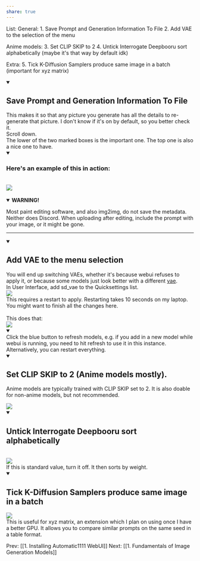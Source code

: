 ```yaml
---
share: true
---
```


List:
General:
	1. Save Prompt and Generation Information To File
	2. Add VAE to the selection of the menu

Anime models:
	3. Set CLIP SKIP to 2
	4. Untick Interrogate Deepbooru sort alphabetically (maybe it's that way by default idk)

Extra:
	5. Tick K-Diffusion Samplers produce same image in a batch (important for xyz matrix)



<details open><summary>
<b>
<h2> Save Prompt and Generation Information To File</h2></b>
</summary>
This makes it so that any picture you generate has all the details to re-generate that picture. I don't know if it's on by default, so you better check it. 
<br>
<img src="https://lh3.googleusercontent.com/AYi1j-0HwzdqgFgoy2LZgGFVERWmS-pcwqM-hHQ6TbcoKL6RiaFc7po7SHxJARVBw6DK4CqvRXPb1O1fIewJ409vfrLikNcjLZNg3sifCQN35cO2UdbByNjBh8dRPeV_XE4qkhOngxB_XexVboHRf5Y" alt="">
<br>
Scroll down.
<br>
<img src="https://lh6.googleusercontent.com/c0izpFcIchavn4fRrlrP5taPl_FD8fsBICBKHjbdfwGb7ex260fKtghEFmmqBXPTeSII2sHbwR3pgr_BrDFLXKohSEAFjJUuYxHwMNOtgRtJh6fwt6wmLCiNWlqN4-oMG3cg2YKHn9g9ge9jfRHdToA" alt ="">
<br>
The lower of the two marked boxes is the important one. The top one is also a nice one to have.
<br>
<details open><summary>
<b>
<h3>Here's an example of this in action:</h3></b></summary>
<br> 
<img src="https://lh6.googleusercontent.com/wM6mfnmVE99gNPTHgOT4lXK5EjuxvYksgZV9_m752Zgp6ED9JU9VlCecNjus3cewlxutVVi-JvS7ag3ARiDeZ0BsSCFwUAGTiHdeNeXALnKpoeFX0g3l7rhFVpmgnkZXlInilOw-X3GzyXnJJD8nKCc">
</details>
 <br> 
<details open><summary>
<b>WARNING!
</b>
</summary>

Most paint editing software, and also img2img, do not save the metadata. Neither does Discord. When uploading after editing, include the prompt with your image, or it might be gone.
</details>
</details>

***

<details open><summary>
<b><h2> Add VAE to the menu selection
</h2>
</b></summary> 
You will end up switching VAEs, whether it's because webui refuses to apply it, or because some models just look better with a different <a href="INSERTLINKHERE"> vae</a>. 
<br>
In User Interface, add sd_vae to the Quicksettings list. 
 <br>
<img src="https://lh4.googleusercontent.com/qSnggOb-qRdWrvzI03La_LL_GL1E3PPlAkZh9vjCxugnfxwCV-0Pv7MUFfEOtcGsnWrtB12TJ-5wW-PeB_KXnWUezheGTenU1SIq8z9d8z5Xt0QrAXGTlsAlAP2g42NwBp6dKfuJPCV1VrK_4v0Mgks">
 
 <br>
This requires a restart to apply. Restarting takes 10 seconds on my laptop. You might want to finish all the changes here. 
 <br>
<br>
This does that:
 <br>
<img src="https://lh4.googleusercontent.com/nbWYLeGGxEGiH-tlKbcext0JC_ipgq4YAoWuzKJM1Vh_vZkjuddcEKp2DeVxPlGUig1BA0MbHa6x9GxJrdiTqSyCtYt_ugy7D8u02-JTd6SjE5rWFpaf9K2_4PoBBQ6iE-ZrrhtKU51bSGpDcSt3-SM"> 
<details open> <summary></summary>
Click the blue button to refresh models, e.g. if you add in a new model while webui is running, you need to hit refresh to use it in this instance. Alternatively, you can restart everything.

</details> 

</details>

<details open><summary>
<b><h2> Set CLIP SKIP to 2 (Anime models mostly). </h2>
</b></summary>

Anime models are typically trained with CLIP SKIP set to 2. It is also doable for non-anime models, but not recommended.
<br>

<img src="https://lh6.googleusercontent.com/F0Ijz6VAyeQtzxoGp7GhgOa4yw0U9Tf0wD68-AZjmrOE1nNIWxGwdoOZrXXmkIMqAIzwefL5A6EA0JikqNfm9FUB0MbsOBYuKWaCQV1Q0Fr6bQntQqX9VX_aK5-KJZovPHf2zaLMy8Ba-9PIJlyiSTE">
</details>

<details open><summary>
<b><h2> Untick Interrogate Deepbooru sort alphabetically </h2>
</b></summary>
<br> 
 
<img src="https://lh4.googleusercontent.com/4hy8fYd6KEOv2Wnt3huIGI8elvJUSrslc9dcs7VB-9p7nF-25ARqBrzP5LdPMUjMGX3gR02RdoqGdQ8V3A9dV5epPTROcVCLczRsUdQG_y7eehGX-ULdHDrCaPcCwImUBvYGkKbHxV2kQakRa_8Ix9k"> 
<br>If this is standard value, turn it off. It then sorts by weight.

</details>

<details open><summary>
<b><h2> Tick K-Diffusion Samplers produce same image in a batch</h2>
</b></summary> 
<img src="https://lh5.googleusercontent.com/GekLNJltRN7Biyuda1NlpHE0M1v8iP3PTeDWlcwTD8uDW_8rfzniA8qzxOhmIdfEllS4NkkQY0oY0Y9iLyVbjk6bf4R8waXtmdznR_xU4QBRr9bSX4qV0bDrDBK1A0HkALxYh6tXXdfoWTevDfC0-JE">
<br>This is useful for xyz matrix, an extension which I plan on using once I have a better GPU. It allows you to compare similar prompts on the same seed in a table format.

</details>

Prev: [[1. Installing Automatic1111 WebUI]]
Next: [[1. Fundamentals of Image Generation Models]]

